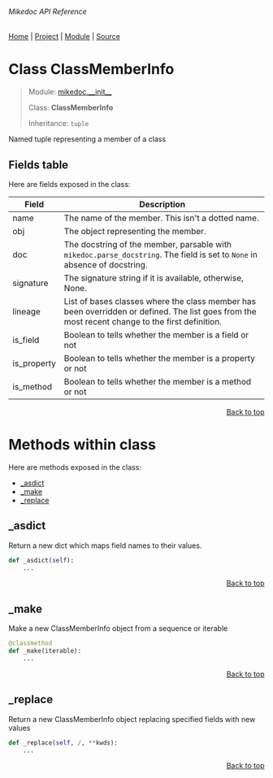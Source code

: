 ###### Mikedoc API Reference
[Home](/docs/api/README.md) | [Project](/README.md) | [Module](/docs/api/modules/mikedoc/__init__/README.md) | [Source](/mikedoc/__init__.py)

# Class ClassMemberInfo
> Module: [mikedoc.\_\_init\_\_](/docs/api/modules/mikedoc/__init__/README.md)
>
> Class: **ClassMemberInfo**
>
> Inheritance: `tuple`

Named tuple representing a member of a class

## Fields table
Here are fields exposed in the class:

| Field | Description |
| --- | --- |
| name | The name of the member. This isn't a dotted name. |
| obj | The object representing the member. |
| doc | The docstring of the member, parsable with `mikedoc.parse_docstring`. The field is set to `None` in absence of docstring. |
| signature | The signature string if it is available, otherwise, None. |
| lineage | List of bases classes where the class member  has been overridden or defined. The list goes from the most recent change to the first definition. |
| is\_field | Boolean to tells whether the member is a field or not |
| is\_property | Boolean to tells whether the member is a property or not |
| is\_method | Boolean to tells whether the member is a method or not |

<p align="right"><a href="#mikedoc-api-reference">Back to top</a></p>

# Methods within class
Here are methods exposed in the class:
- [\_asdict](#_asdict)
- [\_make](#_make)
- [\_replace](#_replace)

## \_asdict
Return a new dict which maps field names to their values.

```python
def _asdict(self):
    ...
```

<p align="right"><a href="#mikedoc-api-reference">Back to top</a></p>

## \_make
Make a new ClassMemberInfo object from a sequence or iterable

```python
@classmethod
def _make(iterable):
    ...
```

<p align="right"><a href="#mikedoc-api-reference">Back to top</a></p>

## \_replace
Return a new ClassMemberInfo object replacing specified fields with new values

```python
def _replace(self, /, **kwds):
    ...
```

<p align="right"><a href="#mikedoc-api-reference">Back to top</a></p>
